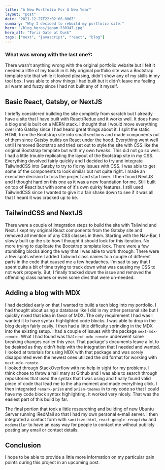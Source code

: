 ```yaml
---
title: "A New Portfolio For A New Year"
layout: "post"
date: "2021-12-27T22:02:06.006Z"
summary: "Why I decided to rebuild my portfolio site."
hero: "/blog_heros/japan-530347.jpg"
hero_alt: "Torii Gate at Dusk"
tags: ["next", "javascript", "react", "blog"]
---
```


### What was wrong with the last one?:

There wasn't anything wrong with the original portfolio website but I felt it needed a little of my touch in it. My original portfolio site was a Bootstrap template site that while it looked pleasing, didn't show any of my skills in my tool box. I was able to show things I had built but it didn't leave me feeling all warm and fuzzy since I had not built any of it myself.

## Basic React, Gatsby, or NextJS

I briefly considered building the site completly from scratch but I already have a site that I have built with React/Redux and it works well. It does have a blog and is built on a MERN stack.
I thought that I would move everything over into Gatsby since I had heard great things about it. I split the static HTML from the Bootstrap site into small sections and made components out of them since Gatsby builds on React under the hood. Everything went well until I removed Bootstrap and tried set out to style the site with CSS like the original Bootstrap template but with my own tweaks. This did not go so well.
I had a little trouble replicating the layout of the Bootstrap site in my CSS. Everything devolved fairly quickly and I decided to try and integrate TailwindCSS into Gatsby to try to fix my issues with CSS. I was able to get some of the components to look similar but not quite right. I made an executive decision to toss the project and start over.
I then found NextJS and I thought hard on this one as it was a new foundation for me. Still built on top of React but with some of it's own quirky features. I still used TailwindCSS since I wanted to give it a fair shake down to see if it was all that I heard it was cracked up to be.

## TailwindCSS and NextJS

There were a couple of integration steps to build the site with Tailwind and Next. I kept my original React components from the Gatsby site and removed all mention of any CSS classes in them. Starting with the Nav-Bar, I slowly built up the site how I thought it should look for this iteration. No more trying to duplicate the Bootstrap template look.
There were a few stumbling blocks along the way that I was able to work through. There were a few spots where I added Tailwind class names to a couple of different parts in the code that caused me a few headaches. I'm sad to say that I spent quite a bit of time trying to track down what was causing my CSS to not work properly. But, I finally tracked down the issue and removed the offending class names or even some divs that were un-needed.

## Adding a blog with MDX

I had decided early on that I wanted to build a tech blog into my portfolio. I had thought about using a database like I did in my other personal site but I quickly nixed that idea in favor of MDX. The only requirement I had was I wanted it to have syntax highlighted code blocks. I was able to drop in the blog design fairly easily.
I then had a little difficulty sprinkling in the MDX into the existing setup. I had a couple of issues with the package `next-mdx-remote`.
What I had found was that `next-mdx-remote` underwent some breaking changes earlier this year. That package's documents leave a lot to be desired as they didn't help with the integration that I needed and wanted. I looked at tutorials for using MDX with that package and was sorely disappointed even the newest ones utilized the old format for working with `next-mdx-remote`.  
I looked through StackOverflow with no help in sight for my problems. I think chose to throw a hail mary at Github and I was able to search through repositories that used the syntax that I was using and finally found valid piece of code that lead me to the aha moment and made everything click.
I then integrated `remark-prism` and `prism-tmemes` in to my code so that I could have my code block syntax highlighting. It worked very nicely. That was the easiest part of this build by far.

The final portion that took a little researching and building of new Ubuntu Server running iRedMail so that I had my own personal e-mail server. I then integrated a contact form with `sanitize-html`, `react-google-recaptcha` and `nodemailer` to have an easy way for people to contact me without publicly posting any email or contact details.

## Conclusion

I hope to be able to provide a little more information on my particular pain points during this project in an upcoming post.
